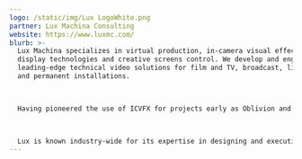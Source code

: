 ```yaml
---
logo: /static/img/Lux LogoWhite.png
partner: Lux Machina Consulting
website: https://www.luxmc.com/
blurb: >-
  Lux Machina specializes in virtual production, in-camera visual effects,
  display technologies and creative screens control. We develop and engineer
  leading-edge technical video solutions for film and TV, broadcast, live events
  and permanent installations.

   

  Having pioneered the use of ICVFX for projects early as Oblivion and The Mandalorian, and more recently projects of note: Barbie, House of the Dragon, Hijack, Masters of the Air, Bullet Train, Red Notice, and Top Gun: Maverick.

   

  Lux is known industry-wide for its expertise in designing and executing all aspects of permanent and pop-up LED installations. We have designed and installed more Virtual Production facilities than any other company in the world - including the Martin Scorsese Virtual Production Center for NYU Tisch School of the Arts, opening Fall 2024.
---
```

